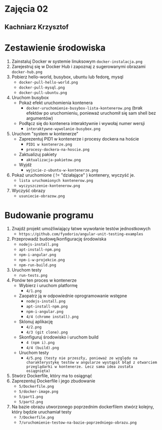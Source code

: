 # Zajęcia 02
Kachniarz Krzysztof
---



# Zestawienie środowiska
1. Zainstaluj Docker w systemie linuksowym
 `docker-instalacja.png`
2. Zarejestruj się w Docker Hub i zapoznaj z sugerowanymi obrazami `docker-hub.png`
3. Pobierz hello-world, busybox, ubuntu lub fedorę, mysql
    - `docker-pull-hello-world.png`
    - `docker-pull-mysql.png`
    - `docker-pull-ubuntu.png`
4. Uruchom busybox
   - Pokaż efekt uruchomienia kontenera 
        - `docker-uruchomienie-busybox-lista-kontenerow.png` (brak efektów po uruchomieniu, ponieważ uruchomił się sam shell bez argumentów)
   - Podłącz się do kontenera interaktywnie i wywołaj numer wersji
        - `interaktywne-wywolanie-busybox.png`
5. Uruchom "system w kontenerze"
   - Zaprezentuj PID1 w kontenerze i procesy dockera na hoście
        - `PID1 w kontenerze.png`
        - `procesy-dockera-na-hoscie.png`
   - Zaktualizuj pakiety
        - `aktualizacja-pakietow.png`
   - Wyjdź
        - `wyjscie-z-ubuntu-w-kontenerze.png`
6. Pokaż uruchomione ( != "działające" ) kontenery, wyczyść je.
    - `lista uruchomionych kontenerow.png`
    - `wyczyszczenie-kontenerow.png`
7. Wyczyść obrazy
    - `usuniecie-obrazow.png`

# Budowanie programu
1. Znajdź projekt umożliwiający łatwe wywołanie testów jednostkowych
    - `https://github.com/fyodorio/angular-unit-testing-examples`
2. Przeprowadź budowę/konfigurację środowiska
    - `nodejs-install.png`
    - `apt-install-npm.png`
    - `npm-i-angular.png`
    - `npm-i-w-projekcie.png`
    - `npm-run-build.png`
3. Uruchom testy
    - `run-tests.png`
4. Ponów ten proces w kontenerze
   - Wybierz i uruchom platformę
        - `4/1.png`
   - Zaopatrz ją w odpowiednie oprogramowanie wstępne
        - `nodejs-install.png`
        - `apt-install-npm.png`
        - `npm-i-angular.png`
        - `4/4 (chrome install).png`
   - Sklonuj aplikację
        - `4/2.png`
        - `4/3 (git clone).png`
   - Skonfiguruj środowisko i uruchom build
        - `4 (npm i).png`
        - `4/4 (build).png`
   - Uruchom testy
        - `4/5.png (testy nie przeszły, ponieważ ze względu na charakterystykę testów w angularze wystąpił błąd z otwarciem przeglądarki w kontenerze. Lecz sama idea została osiągnięta)`
5. Stwórz Dockerfile, który ma to osiągnąć
6. Zaprezentuj Dockerfile i jego zbudowanie
    - `5/Dockerfile.png`
    - `5/docker-image.png`
    - `5/part1.png`
    - `5/part2.png`
7. Na bazie obrazu utworzonego poprzednim dockerfilem stwórz kolejny, który będzie uruchamiał testy
    - `7/Dockerfile.png`
    - `7/uruchomienie-testow-na-bazie-poprzedniego-obrazu.png`

   